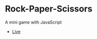 # Rock-Paper-Scissors
A mini game with JavaScript

- [Live](https://phunlhce150297.github.io/Rock-Paper-Scissors/)
